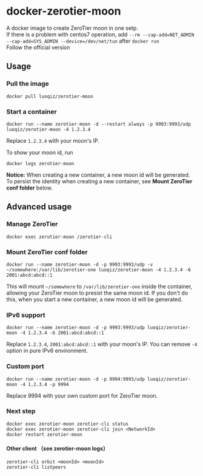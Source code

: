 # docker-zerotier-moon
A docker image to create ZeroTier moon in one setp.<br/>
If there is a problem with centos7 operation, add `--rm --cap-add=NET_ADMIN --cap-add=SYS_ADMIN --device=/dev/net/tun`  after `docker run` <br/>
Follow the official version
## Usage

### Pull the image

```
docker pull luoqiz/zerotier-moon
```

### Start a container

```
docker run --name zerotier-moon -d --restart always -p 9993:9993/udp luoqiz/zerotier-moon -4 1.2.3.4
```
 
Replace `1.2.3.4` with your moon's IP.

To show your moon id, run

```
docker logs zerotier-moon
```

**Notice:**
When creating a new container, a new moon id will be generated. To persist the identity when creating a new container, see **Mount ZeroTier conf folder** below.

## Advanced usage

### Manage ZeroTier

```
docker exec zerotier-moon /zerotier-cli
```

### Mount ZeroTier conf folder

```
docker run --name zerotier-moon -d -p 9993:9993/udp -v ~/somewhere:/var/lib/zerotier-one luoqiz/zerotier-moon -4 1.2.3.4 -6 2001:abcd:abcd::1
```

This will mount `~/somewhere` to `/var/lib/zerotier-one` inside the container, allowing your ZeroTier moon to presist the same moon id.  If you don't do this, when you start a new container, a new moon id will be generated.

### IPv6 support

```
docker run --name zerotier-moon -d -p 9993:9993/udp luoqiz/zerotier-moon -4 1.2.3.4 -6 2001:abcd:abcd::1
```

Replace `1.2.3.4`, `2001:abcd:abcd::1` with your moon's IP. You can remove `-4` option in pure IPv6 environment.

### Custom port

```
docker run --name zerotier-moon -d -p 9994:9993/udp luoqiz/zerotier-moon -4 1.2.3.4 -p 9994
```

Replace 9994 with your own custom port for ZeroTier moon.

### Next step
```
docker exec zerotier-moon zerotier-cli status
docker exec zerotier-moon zerotier-cli join <NetworkId>
docker restart zerotier-moon
```

#### Other client （see zerotier-moon logs）
```
zerotier-cli orbit <moonId> <moonId>
zerotier-cli listpeers
```
